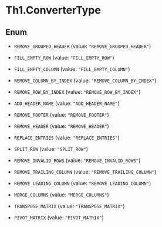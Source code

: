 # Th1.ConverterType

## Enum


* `REMOVE_GROUPED_HEADER` (value: `"REMOVE_GROUPED_HEADER"`)

* `FILL_EMPTY_ROW` (value: `"FILL_EMPTY_ROW"`)

* `FILL_EMPTY_COLUMN` (value: `"FILL_EMPTY_COLUMN"`)

* `REMOVE_COLUMN_BY_INDEX` (value: `"REMOVE_COLUMN_BY_INDEX"`)

* `REMOVE_ROW_BY_INDEX` (value: `"REMOVE_ROW_BY_INDEX"`)

* `ADD_HEADER_NAME` (value: `"ADD_HEADER_NAME"`)

* `REMOVE_FOOTER` (value: `"REMOVE_FOOTER"`)

* `REMOVE_HEADER` (value: `"REMOVE_HEADER"`)

* `REPLACE_ENTRIES` (value: `"REPLACE_ENTRIES"`)

* `SPLIT_ROW` (value: `"SPLIT_ROW"`)

* `REMOVE_INVALID_ROWS` (value: `"REMOVE_INVALID_ROWS"`)

* `REMOVE_TRAILING_COLUMN` (value: `"REMOVE_TRAILING_COLUMN"`)

* `REMOVE_LEADING_COLUMN` (value: `"REMOVE_LEADING_COLUMN"`)

* `MERGE_COLUMNS` (value: `"MERGE_COLUMNS"`)

* `TRANSPOSE_MATRIX` (value: `"TRANSPOSE_MATRIX"`)

* `PIVOT_MATRIX` (value: `"PIVOT_MATRIX"`)


